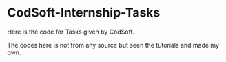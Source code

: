 # CodSoft-Internship-Tasks
Here is the code for Tasks given by CodSoft.

The codes here is not from any source but seen the tutorials and made my own.
